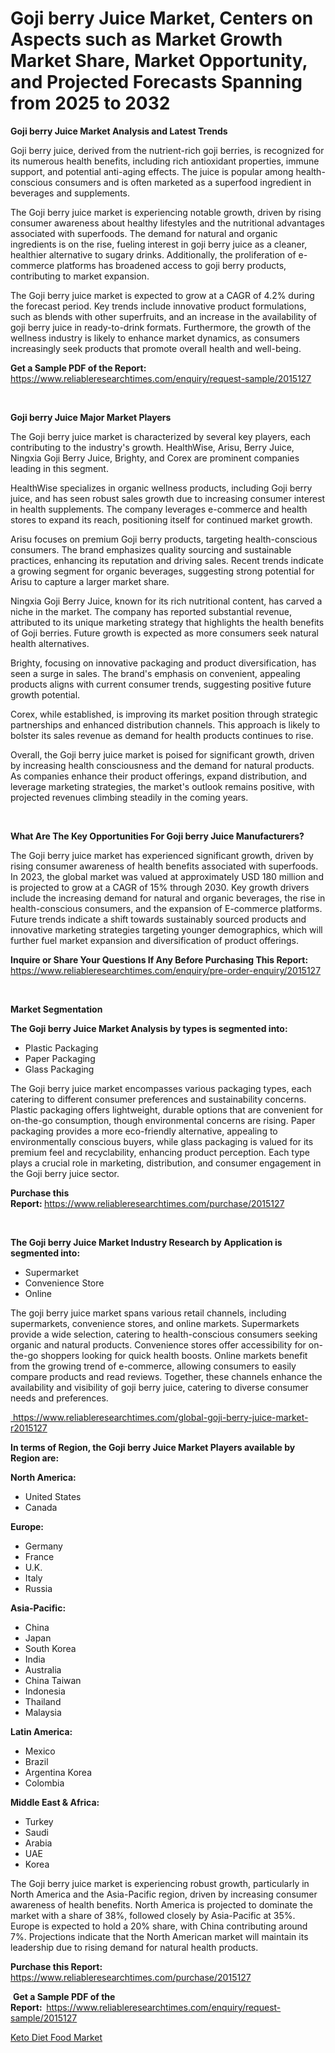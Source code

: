 <p><h1>Goji berry Juice Market, Centers on Aspects such as Market Growth Market Share, Market Opportunity, and Projected Forecasts Spanning from 2025 to 2032</h1></p><p><strong>Goji berry Juice Market Analysis and Latest Trends</strong></p>
<p><p>Goji berry juice, derived from the nutrient-rich goji berries, is recognized for its numerous health benefits, including rich antioxidant properties, immune support, and potential anti-aging effects. The juice is popular among health-conscious consumers and is often marketed as a superfood ingredient in beverages and supplements.</p><p>The Goji berry juice market is experiencing notable growth, driven by rising consumer awareness about healthy lifestyles and the nutritional advantages associated with superfoods. The demand for natural and organic ingredients is on the rise, fueling interest in goji berry juice as a cleaner, healthier alternative to sugary drinks. Additionally, the proliferation of e-commerce platforms has broadened access to goji berry products, contributing to market expansion.</p><p>The Goji berry juice market is expected to grow at a CAGR of 4.2% during the forecast period. Key trends include innovative product formulations, such as blends with other superfruits, and an increase in the availability of goji berry juice in ready-to-drink formats. Furthermore, the growth of the wellness industry is likely to enhance market dynamics, as consumers increasingly seek products that promote overall health and well-being.</p></p>
<p><strong>Get a Sample PDF of the Report:&nbsp;</strong> <a href="https://www.reliableresearchtimes.com/enquiry/request-sample/2015127?utm_campaign=3054&utm_medium=2&utm_source=Github&utm_content=ia&utm_term=07042025&utm_id=goji-berry-juice">https://www.reliableresearchtimes.com/enquiry/request-sample/2015127</a></p>
<p>&nbsp;</p>
<p><strong>Goji berry Juice Major Market Players</strong></p>
<p><p>The Goji berry juice market is characterized by several key players, each contributing to the industry's growth. HealthWise, Arisu, Berry Juice, Ningxia Goji Berry Juice, Brighty, and Corex are prominent companies leading in this segment.</p><p>HealthWise specializes in organic wellness products, including Goji berry juice, and has seen robust sales growth due to increasing consumer interest in health supplements. The company leverages e-commerce and health stores to expand its reach, positioning itself for continued market growth.</p><p>Arisu focuses on premium Goji berry products, targeting health-conscious consumers. The brand emphasizes quality sourcing and sustainable practices, enhancing its reputation and driving sales. Recent trends indicate a growing segment for organic beverages, suggesting strong potential for Arisu to capture a larger market share.</p><p>Ningxia Goji Berry Juice, known for its rich nutritional content, has carved a niche in the market. The company has reported substantial revenue, attributed to its unique marketing strategy that highlights the health benefits of Goji berries. Future growth is expected as more consumers seek natural health alternatives.</p><p>Brighty, focusing on innovative packaging and product diversification, has seen a surge in sales. The brand's emphasis on convenient, appealing products aligns with current consumer trends, suggesting positive future growth potential.</p><p>Corex, while established, is improving its market position through strategic partnerships and enhanced distribution channels. This approach is likely to bolster its sales revenue as demand for health products continues to rise.</p><p>Overall, the Goji berry juice market is poised for significant growth, driven by increasing health consciousness and the demand for natural products. As companies enhance their product offerings, expand distribution, and leverage marketing strategies, the market's outlook remains positive, with projected revenues climbing steadily in the coming years.</p></p>
<p>&nbsp;</p>
<p><strong>What Are The Key Opportunities For Goji berry Juice Manufacturers?</strong></p>
<p><p>The Goji berry juice market has experienced significant growth, driven by rising consumer awareness of health benefits associated with superfoods. In 2023, the global market was valued at approximately USD 180 million and is projected to grow at a CAGR of 15% through 2030. Key growth drivers include the increasing demand for natural and organic beverages, the rise in health-conscious consumers, and the expansion of E-commerce platforms. Future trends indicate a shift towards sustainably sourced products and innovative marketing strategies targeting younger demographics, which will further fuel market expansion and diversification of product offerings.</p></p>
<p><strong>Inquire or Share Your Questions If Any Before Purchasing This Report:</strong> <a href="https://www.reliableresearchtimes.com/enquiry/pre-order-enquiry/2015127?utm_campaign=3054&utm_medium=2&utm_source=Github&utm_content=ia&utm_term=07042025&utm_id=goji-berry-juice">https://www.reliableresearchtimes.com/enquiry/pre-order-enquiry/2015127</a></p>
<p>&nbsp;</p>
<p><strong>Market Segmentation</strong></p>
<p><strong>The Goji berry Juice Market Analysis by types is segmented into:</strong></p>
<p><ul><li>Plastic Packaging</li><li>Paper Packaging</li><li>Glass Packaging</li></ul></p>
<p><p>The Goji berry juice market encompasses various packaging types, each catering to different consumer preferences and sustainability concerns. Plastic packaging offers lightweight, durable options that are convenient for on-the-go consumption, though environmental concerns are rising. Paper packaging provides a more eco-friendly alternative, appealing to environmentally conscious buyers, while glass packaging is valued for its premium feel and recyclability, enhancing product perception. Each type plays a crucial role in marketing, distribution, and consumer engagement in the Goji berry juice sector.</p></p>
<p><strong>Purchase this Report:&nbsp;</strong><a href="https://www.reliableresearchtimes.com/purchase/2015127?utm_campaign=3054&utm_medium=2&utm_source=Github&utm_content=ia&utm_term=07042025&utm_id=goji-berry-juice">https://www.reliableresearchtimes.com/purchase/2015127</a></p>
<p>&nbsp;</p>
<p><strong>The Goji berry Juice Market Industry Research by Application is segmented into:</strong></p>
<p><ul><li>Supermarket</li><li>Convenience Store</li><li>Online</li></ul></p>
<p><p>The goji berry juice market spans various retail channels, including supermarkets, convenience stores, and online markets. Supermarkets provide a wide selection, catering to health-conscious consumers seeking organic and natural products. Convenience stores offer accessibility for on-the-go shoppers looking for quick health boosts. Online markets benefit from the growing trend of e-commerce, allowing consumers to easily compare products and read reviews. Together, these channels enhance the availability and visibility of goji berry juice, catering to diverse consumer needs and preferences.</p></p>
<p><a href="https://www.reliableresearchtimes.com/global-goji-berry-juice-market-r2015127?utm_campaign=3054&utm_medium=2&utm_source=Github&utm_content=ia&utm_term=07042025&utm_id=goji-berry-juice">&nbsp;https://www.reliableresearchtimes.com/global-goji-berry-juice-market-r2015127</a></p>
<p><strong>In terms of Region, the Goji berry Juice Market Players available by Region are:</strong></p>
<p>
    <p> <strong> North America: </strong>
        <ul>
            <li>United States</li>
            <li>Canada</li>
        </ul>
        </p> 
    <p> <strong> Europe: </strong>
        <ul>
            <li>Germany</li>
            <li>France</li>
            <li>U.K.</li>
            <li>Italy</li>
            <li>Russia</li>
        </ul>
        </p> 
    <p> <strong> Asia-Pacific: </strong>
        <ul>
            <li>China</li>
            <li>Japan</li>
            <li>South Korea</li>
            <li>India</li>
            <li>Australia</li>
            <li>China Taiwan</li>
            <li>Indonesia</li>
            <li>Thailand</li>
            <li>Malaysia</li>
        </ul>
        </p> 
    <p> <strong> Latin America: </strong>
        <ul>
            <li>Mexico</li>
            <li>Brazil</li>
            <li>Argentina Korea</li>
            <li>Colombia</li>
        </ul>
        </p> 
    <p> <strong> Middle East & Africa: </strong>
        <ul>
            <li>Turkey</li>
            <li>Saudi</li>
            <li>Arabia</li>
            <li>UAE</li>
            <li>Korea</li>
        </ul>
    </p>
    </p>
<p><p>The Goji berry juice market is experiencing robust growth, particularly in North America and the Asia-Pacific region, driven by increasing consumer awareness of health benefits. North America is projected to dominate the market with a share of 38%, followed closely by Asia-Pacific at 35%. Europe is expected to hold a 20% share, with China contributing around 7%. Projections indicate that the North American market will maintain its leadership due to rising demand for natural health products.</p></p>
<p><strong>Purchase this Report: </strong><a href="https://www.reliableresearchtimes.com/purchase/2015127?utm_campaign=3054&utm_medium=2&utm_source=Github&utm_content=ia&utm_term=07042025&utm_id=goji-berry-juice">https://www.reliableresearchtimes.com/purchase/2015127</a></p>
<p>&nbsp;<strong>Get a Sample PDF of the Report:&nbsp;&nbsp;</strong><a href="https://www.reliableresearchtimes.com/enquiry/request-sample/2015127?utm_campaign=3054&utm_medium=2&utm_source=Github&utm_content=ia&utm_term=07042025&utm_id=goji-berry-juice">https://www.reliableresearchtimes.com/enquiry/request-sample/2015127</a></p>
<p><strong></strong></p>
<p><p><a href="https://github.com/tashipmhuiri/Market-Research-Report-List-1/blob/main/keto-diet-food-market.md?utm_campaign=3054&utm_medium=2&utm_source=Github&utm_content=ia&utm_term=07042025&utm_id=goji-berry-juice">Keto Diet Food Market</a></p></p>